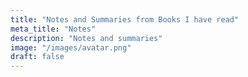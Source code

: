 ```yaml
---
title: "Notes and Summaries from Books I have read"
meta_title: "Notes"
description: "Notes and summaries"
image: "/images/avatar.png"
draft: false
---
```

